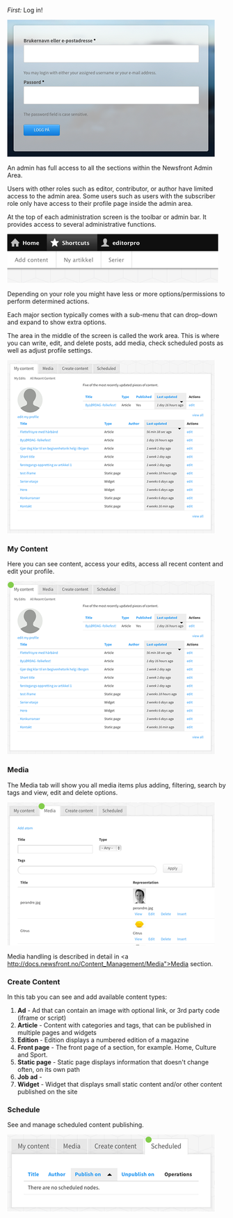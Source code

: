 *First:* Log in!


![admin login](/img/admin-loginform.png)

An admin has full access to all the sections within the Newsfront Admin Area.

Users with other roles such as editor, contributor, or author have limited access to the admin area. Some users such as users with the subscriber role only have access to their profile page inside the admin area.

At the top of each administration screen is the toolbar or admin bar. It provides access to several administrative functions.

![top toolbar](/img/top-toolbar.png)

Depending on your role you might have less or more options/permissions to perform determined actions.

Each major section typically comes with a sub-menu that can drop-down and expand to show extra options.

The area in the middle of the screen is called the work area. This is where you can write, edit, and delete posts, add media, check scheduled posts as well as adjust profile settings.

![work area](/img/work-area.png)



### My Content
Here you can see content, access your edits, access all recent content and edit your profile.

![my content](/img/my-content.png)

### Media
The Media tab will show you all media items plus adding, filtering, search by tags and view, edit and delete options.

![media tab options](/img/media-tab.png)


Media handling is described in detail in <a http://docs.newsfront.no/Content_Management/Media">Media</a> section.

### Create Content
In this tab you can see and add available content types:
1. **Ad** - Ad that can contain an image with optional link, or 3rd party code (iframe or script)
2. **Article** - Content with categories and tags, that can be published in multiple pages and widgets
3. **Edition** - Edition displays a numbered edition of a magazine
4. **Front page** - The front page of a section, for example. Home, Culture and Sport.
5. **Static page** - Static page displays information that doesn't change often, on its own path
6. **Job ad** -
7. **Widget** - Widget that displays small static content and/or other content published on the site

### Schedule
See and manage scheduled content publishing.

![schedule](/img/schedule.png)
